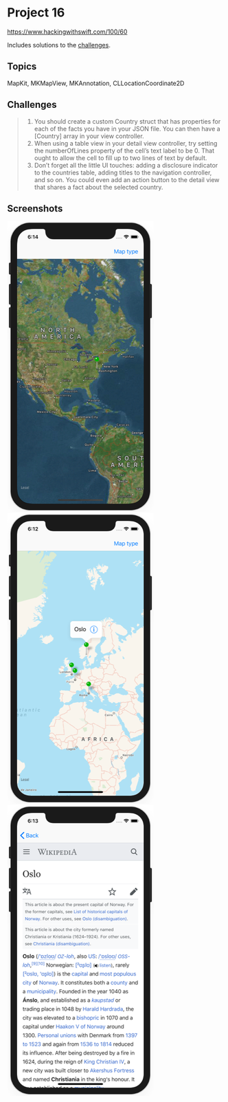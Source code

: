 # Project 16

https://www.hackingwithswift.com/100/60

Includes solutions to the [challenges](https://www.hackingwithswift.com/guide/6/3/challenge).

## Topics

MapKit, MKMapView, MKAnnotation, CLLocationCoordinate2D

## Challenges

>1. You should create a custom Country struct that has properties for each of the facts you have in your JSON file. You can then have a [Country] array in your view controller.
>2. When using a table view in your detail view controller, try setting the numberOfLines property of the cell’s text label to be 0. That ought to allow the cell to fill up to two lines of text by default.
>3. Don’t forget all the little UI touches: adding a disclosure indicator to the countries table, adding titles to the navigation controller, and so on. You could even add an action button to the detail view that shares a fact about the selected country.

## Screenshots

![screenshot1](screenshots/screen01.png)
![screenshot2](screenshots/screen02.png)
![screenshot3](screenshots/screen03.png)
